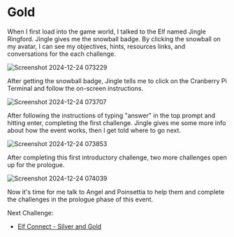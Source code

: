 # Gold

When I first load into the game world, I talked to the Elf named Jingle Ringford. Jingle gives me the snowball badge. By clicking the snowball on my avatar, I can see my objectives, hints, resources links, and conversations for the each challenge.

![Screenshot 2024-12-24 073229](https://github.com/user-attachments/assets/d7ce3b2a-1066-4e5b-bd81-64a921230990)

After getting the snowball badge, Jingle tells me to click on the Cranberry Pi Terminal and follow the on-screen instructions.

![Screenshot 2024-12-24 073707](https://github.com/user-attachments/assets/cf890bee-8d4b-43e7-b3ce-63f5696ed9a6)

After following the instructions of typing "answer" in the top prompt and hitting enter, completing the first challenge. Jingle gives me some more info about how the event works, then I get told where to go next.  

![Screenshot 2024-12-24 073853](https://github.com/user-attachments/assets/9c5e0d07-5faf-4f39-8a8e-770b299c576f)

After completing this first introductory challenge, two more challenges open up for the prologue.

![Screenshot 2024-12-24 074039](https://github.com/user-attachments/assets/b7089508-7496-4c0b-b95e-4914105c5591)

Now it's time for me talk to Angel and Poinsettia to help them and complete the challenges in the prologue phase of this event. 

Next Challenge:
* [Elf Connect - Silver and Gold](https://github.com/Rockman-Blue/SANS_HHC_2024/blob/caa69ea43e52492012353cf0200709359376a0b7/Prologue/Elf-Connect.md)
